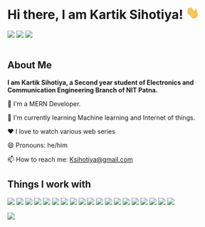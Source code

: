 # Hi there, I am Kartik Sihotiya! <img src="https://raw.githubusercontent.com/PtPrashantTripathi/ptprashanttripathi/master/hi.gif" width="30px">
<a href="https://www.linkedin.com/in/kartik-sihotiya-2002"><img src='https://img.shields.io/badge/Kartik Sihotiya-0077B5?style=flat-square&logo=linkedin&logoColor=white'></a>
<a href="mailto:ksihotiya@gmail.com"><img src='https://img.shields.io/badge/Ksihotiya@gmail.com-gray?style=flat-square&logo=gmail&logoColor=red&link'></a>
<a href='https://twitter.com/KartikSihotiya'><img src='https://img.shields.io/badge/@KartikSihotiya-1DA1F2?style=flat-square&logo=twitter&logoColor=white'></a><br><br>
<h2>About Me</h2>
<p><b>I am Kartik Sihotiya, a Second year student of Electronics and Communication Engineering Branch of NIT Patna.</b></p>
<p>🔭 I'm a MERN Developer.</p>
<p>🌱 I'm currently learning Machine learning and Internet of things.</p>
<p>❤ I love to watch various web series</p>
<p>😄 Pronouns: he/him </p>
<p>📫 How to reach me: <a href='Ksihotiya@gmail.com'>Ksihotiya@gmail.com</a></p>
<h2>Things I work with</h2>
<p>
 <img src="https://img.shields.io/badge/javascript%20-%23323330.svg?&style=for-the-badge&logo=javascript&logoColor=%23F7DF1E" />
 <img src="https://img.shields.io/badge/html5%20-%23E34F26.svg?&style=for-the-badge&logo=html5&logoColor=white" />
 <img src="https://img.shields.io/badge/css3%20-%231572B6.svg?&style=for-the-badge&logo=css3&logoColor=white" />
 <img src="https://img.shields.io/badge/python%20-%2314354C.svg?&style=for-the-badge&logo=python&logoColor=white" />
 <img src="https://img.shields.io/badge/c%20-%2300599C.svg?&style=for-the-badge&logo=&logoColor=white" />
 <img src="https://img.shields.io/badge/c++%20-%2300599C.svg?&style=for-the-badge&logo=c%2B%2B&ogoColor=white" />
 <img src="https://img.shields.io/badge/node.js%20-%2343853D.svg?&style=for-the-badge&logo=node.js&logoColor=white" />
 <img src="https://img.shields.io/badge/express.js%20-%23404d59.svg?&style=for-the-badge" />
 <img src="https://img.shields.io/badge/react%20-%2320232a.svg?&style=for-the-badge&logo=react&logoColor=%2361DAFB" />
 <img src="https://img.shields.io/badge/bootstrap%20-%23563D7C.svg?&style=for-the-badge&logo=bootstrap&logoColor=white" />
 <img src="https://img.shields.io/badge/material%20ui%20-%230081CB.svg?&style=for-the-badge&logo=material-ui&logoColor=white" />
 <img src="https://img.shields.io/badge/redux%20-%23593d88.svg?&style=for-the-badge&logo=redux&logoColor=white" />
 <img src="https://img.shields.io/badge/jquery%20-%230769AD.svg?&style=for-the-badge&logo=jquery&logoColor=white" />
 <img src="https://img.shields.io/badge/git%20-%23F05033.svg?&style=for-the-badge&logo=git&logoColor=white" />
 <img src ="https://img.shields.io/badge/MongoDB-%234ea94b.svg?&style=for-the-badge&logo=mongodb&logoColor=white" />
 <img src="https://img.shields.io/badge/numpy%20-%23013243.svg?&style=for-the-badge&logo=numpy&logoColor=white" />
 <img src="https://img.shields.io/badge/Jupyter%20-%23F37626.svg?&style=for-the-badge&logo=Jupyter&logoColor=white" />
 <img src="https://img.shields.io/badge/-Arduino-00979D?style=for-the-badge&logo=Arduino&logoColor=white" />
 <img src="https://img.shields.io/badge/Java-ED8B00?style=for-the-badge&logo=java&logoColor=white" />
 </p>
 <img src='https://github-readme-stats.vercel.app/api?username=SihotiyaKartik' />
 



<!--
**SihotiyaKartik/SihotiyaKartik** is a ✨ _special_ ✨ repository because its `README.md` (this file) appears on your GitHub profile.

Here are some ideas to get you started:

- 🔭 I’m currently working on ...
- 🌱 I’m currently learning ...
- 👯 I’m looking to collaborate on ...
- 🤔 I’m looking for help with ...
- 💬 Ask me about ...
- 📫 How to reach me: ...
- 😄 Pronouns: ...
- ⚡ Fun fact: ...
-->
